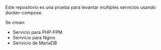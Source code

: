 Este repositorio es una prueba para levantar multiples servicios usando docker-compose.

Se crean:
  - Servicio para PHP-FPM
  - Serivicio para Nginx
  - Serivicio de MariaDB
